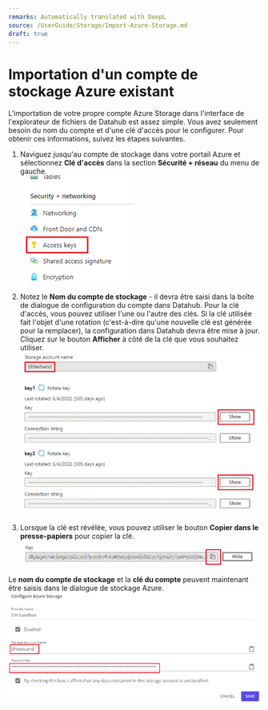 ```yaml
---
remarks: Automatically translated with DeepL
source: /UserGuide/Storage/Import-Azure-Storage.md
draft: true
---
```


# Importation d'un compte de stockage Azure existant

L'importation de votre propre compte Azure Storage dans l'interface de l'explorateur de fichiers de Datahub est assez simple. Vous avez seulement besoin du nom du compte et d'une clé d'accès pour le configurer. Pour obtenir ces informations, suivez les étapes suivantes.

1. Naviguez jusqu'au compte de stockage dans votre portail Azure et sélectionnez **Clé d'accès** dans la section **Sécurité + réseau** du menu de gauche.  
![Touches d'accès au menu](import_azure-01.png)

2. Notez le **Nom du compte de stockage** - il devra être saisi dans la boîte de dialogue de configuration du compte dans Datahub. Pour la clé d'accès, vous pouvez utiliser l'une ou l'autre des clés. Si la clé utilisée fait l'objet d'une rotation (c'est-à-dire qu'une nouvelle clé est générée pour la remplacer), la configuration dans Datahub devra être mise à jour. Cliquez sur le bouton **Afficher** à côté de la clé que vous souhaitez utiliser.  
![Page des clés d'accès](import_azure-02.png)

3. Lorsque la clé est révélée, vous pouvez utiliser le bouton **Copier dans le presse-papiers** pour copier la clé.  
![Copier la clé d'accès](import_azure-03.png)

Le **nom du compte de stockage** et la **clé du compte** peuvent maintenant être saisis dans le dialogue de stockage Azure.  
![Dialogue sur le stockage Azure](import_azure-04.png)
